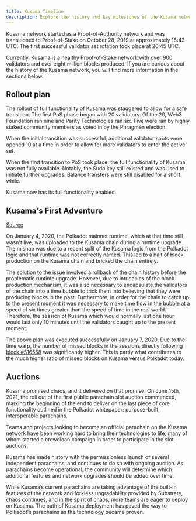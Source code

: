 ```yaml
---
title: Kusama Timeline
description: Explore the history and key milestones of the Kusama network, from its launch to its evolution as Polkadot's canary network.
---
```


Kusama network started as a Proof-of-Authority network and was transitioned to Proof-of-Stake on
October 28, 2019 at approximately 16:43 UTC. The first successful validator set rotation took place
at 20:45 UTC.

Currently, Kusama is a healthy Proof-of-Stake network with over 900 validators and over eight
million blocks produced. If you are curious about the history of the Kusama network, you will find
more information in the sections below.

## Rollout plan

The rollout of full functionality of Kusama was staggered to allow for a safe transition. The first
PoS phase began with 20 validators. Of the 20, Web3 Foundation ran nine and Parity Technologies ran
six. Five were ran by highly staked community members as voted in by the Phragmén election.

When the initial transition was successful, additional validator spots were opened 10 at a time in
order to allow for more validators to enter the active set.

When the first transition to PoS took place, the full functionality of Kusama was not fully
available. Notably, the Sudo key still existed and was used to initiate further upgrades. Balance
transfers were still disabled for a short while.

Kusama now has its full functionality enabled.

## Kusama's First Adventure

[Source](https://polkadot.network/kusamas-first-adventure/)

On January 4, 2020, the Polkadot mainnet runtime, which at that time still wasn't live, was uploaded
to the Kusama chain during a runtime upgrade. The mishap was due to a recent split of the Kusama
logic from the Polkadot logic and that runtime was not correctly named. This led to a halt of block
production on the Kusama chain and bricked the chain entirely.

The solution to the issue involved a rollback of the chain history before the problematic runtime
upgrade. However, due to intricacies of the block production mechanism, it was also necessary to
encapsulate the validators of the chain into a time bubble to trick them into believing that they
were producing blocks in the past. Furthermore, in order for the chain to catch up to the present
moment it was necessary to make time flow in the bubble at a speed of six times greater than the
speed of time in the real world. Therefore, the session of Kusama which would normally last one hour
would last only 10 minutes until the validators caught up to the present moment.

The above plan was executed successfully on January 7, 2020. Due to the time warp, the number of
missed blocks in the sessions directly following
[block #516558](https://kusama.subscan.io/block/516558) was significantly higher. This is partly
what contributes to the much higher ratio of missed blocks on Kusama versus Polkadot today.

## Auctions

Kusama promised chaos, and it delivered on that promise. On June 15th, 2021, the roll out of the
first public parachain slot auction commenced, marking the
beginning of the end to deliver on the last piece of core functionality outlined in the Polkadot
whitepaper: purpose-built, interoperable parachains.

Teams and projects looking to become an official parachain on the Kusama network have been working
hard to bring their technologies to life, many of whom started a crowdloan campaign in order
to participate in the slot auctions.

Kusama has made history with the permissionless launch of several independent parachains, and
continues to do so with ongoing auction. As parachains become operational, the community will
determine which additional features and network upgrades should be added over time.

While Kusama’s current parachains are taking advantage of the built-in features of the network and
forkless upgradability provided by Substrate, chaos continues, and in the spirit of chaos, more
teams are eager to deploy on Kusama. The path of Kusama deployment has paved the way to Polkadot's
parachains as the technology became proven.
